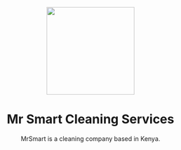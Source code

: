 <p align="center"><a href="https://mrsmartcs.com" target="_blank"><img src="./public/storage/icons/logo.svg" width="200"></a></p>

 <div align="center">
 <h1>Mr Smart Cleaning Services</h1>
 MrSmart is a cleaning company based in Kenya.

 </div>
